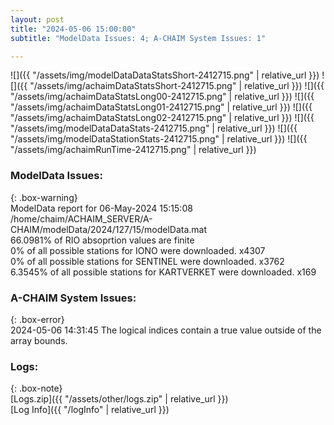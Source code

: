 ```yaml
---
layout: post
title: "2024-05-06 15:00:00"
subtitle: "ModelData Issues: 4; A-CHAIM System Issues: 1"

---
```


![]({{ "/assets/img/modelDataDataStatsShort-2412715.png" | relative_url }})
![]({{ "/assets/img/achaimDataStatsShort-2412715.png" | relative_url }})
![]({{ "/assets/img/achaimDataStatsLong00-2412715.png" | relative_url }})
![]({{ "/assets/img/achaimDataStatsLong01-2412715.png" | relative_url }})
![]({{ "/assets/img/achaimDataStatsLong02-2412715.png" | relative_url }})
![]({{ "/assets/img/modelDataDataStats-2412715.png" | relative_url }})
![]({{ "/assets/img/modelDataStationStats-2412715.png" | relative_url }})
![]({{ "/assets/img/achaimRunTime-2412715.png" | relative_url }})


### ModelData Issues:  
  
{: .box-warning}  
 ModelData report for 06-May-2024 15:15:08   
 /home/chaim/ACHAIM_SERVER/A-CHAIM/modelData/2024/127/15/modelData.mat   
 66.0981% of RIO absoprtion values are finite   
 0% of all possible stations for IONO were downloaded. x4307   
 0% of all possible stations for SENTINEL were downloaded. x3762   
 6.3545% of all possible stations for KARTVERKET were downloaded. x169   
  
### A-CHAIM System Issues:  
  
{: .box-error}  
2024-05-06 14:31:45 The logical indices contain a true value outside of the array bounds.  

### Logs:  
  
{: .box-note}  
[Logs.zip]({{ "/assets/other/logs.zip" | relative_url }})  
[Log Info]({{ "/logInfo" | relative_url }})  
